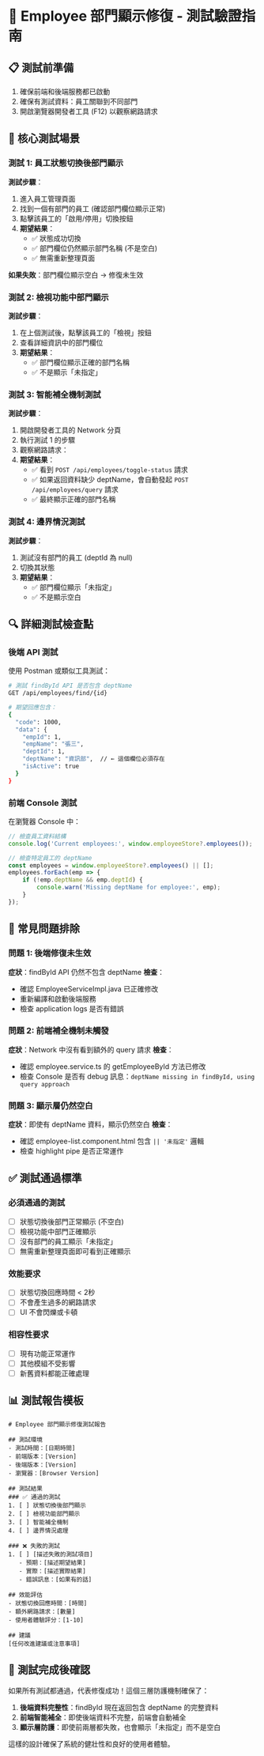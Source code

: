 # 🧪 Employee 部門顯示修復 - 測試驗證指南

## 📋 測試前準備
1. 確保前端和後端服務都已啟動
2. 確保有測試資料：員工關聯到不同部門
3. 開啟瀏覽器開發者工具 (F12) 以觀察網路請求

## 🎯 核心測試場景

### 測試 1: 員工狀態切換後部門顯示
**測試步驟**：
1. 進入員工管理頁面
2. 找到一個有部門的員工 (確認部門欄位顯示正常)
3. 點擊該員工的「啟用/停用」切換按鈕
4. **期望結果**：
   - ✅ 狀態成功切換
   - ✅ 部門欄位仍然顯示部門名稱 (不是空白)
   - ✅ 無需重新整理頁面

**如果失敗**：部門欄位顯示空白 → 修復未生效

### 測試 2: 檢視功能中部門顯示
**測試步驟**：
1. 在上個測試後，點擊該員工的「檢視」按鈕
2. 查看詳細資訊中的部門欄位
3. **期望結果**：
   - ✅ 部門欄位顯示正確的部門名稱
   - ✅ 不是顯示「未指定」

### 測試 3: 智能補全機制測試
**測試步驟**：
1. 開啟開發者工具的 Network 分頁
2. 執行測試 1 的步驟
3. 觀察網路請求：
4. **期望結果**：
   - ✅ 看到 `POST /api/employees/toggle-status` 請求
   - ✅ 如果返回資料缺少 deptName，會自動發起 `POST /api/employees/query` 請求
   - ✅ 最終顯示正確的部門名稱

### 測試 4: 邊界情況測試
**測試步驟**：
1. 測試沒有部門的員工 (deptId 為 null)
2. 切換其狀態
3. **期望結果**：
   - ✅ 部門欄位顯示「未指定」
   - ✅ 不是顯示空白

## 🔍 詳細測試檢查點

### 後端 API 測試
使用 Postman 或類似工具測試：

```bash
# 測試 findById API 是否包含 deptName
GET /api/employees/find/{id}

# 期望回應包含：
{
  "code": 1000,
  "data": {
    "empId": 1,
    "empName": "張三",
    "deptId": 1,
    "deptName": "資訊部",  // ← 這個欄位必須存在
    "isActive": true
  }
}
```

### 前端 Console 測試
在瀏覽器 Console 中：

```javascript
// 檢查員工資料結構
console.log('Current employees:', window.employeeStore?.employees());

// 檢查特定員工的 deptName
const employees = window.employeeStore?.employees() || [];
employees.forEach(emp => {
    if (!emp.deptName && emp.deptId) {
        console.warn('Missing deptName for employee:', emp);
    }
});
```

## 🚨 常見問題排除

### 問題 1: 後端修復未生效
**症狀**：findById API 仍然不包含 deptName
**檢查**：
- 確認 EmployeeServiceImpl.java 已正確修改
- 重新編譯和啟動後端服務
- 檢查 application logs 是否有錯誤

### 問題 2: 前端補全機制未觸發
**症狀**：Network 中沒有看到額外的 query 請求
**檢查**：
- 確認 employee.service.ts 的 getEmployeeById 方法已修改
- 檢查 Console 是否有 debug 訊息：`deptName missing in findById, using query approach`

### 問題 3: 顯示層仍然空白
**症狀**：即使有 deptName 資料，顯示仍然空白
**檢查**：
- 確認 employee-list.component.html 包含 `|| '未指定'` 邏輯
- 檢查 highlight pipe 是否正常運作

## ✅ 測試通過標準

### 必須通過的測試
- [ ] 狀態切換後部門正常顯示 (不空白)
- [ ] 檢視功能中部門正確顯示
- [ ] 沒有部門的員工顯示「未指定」
- [ ] 無需重新整理頁面即可看到正確顯示

### 效能要求
- [ ] 狀態切換回應時間 < 2秒
- [ ] 不會產生過多的網路請求
- [ ] UI 不會閃爍或卡頓

### 相容性要求
- [ ] 現有功能正常運作
- [ ] 其他模組不受影響
- [ ] 新舊資料都能正確處理

## 📊 測試報告模板

```
# Employee 部門顯示修復測試報告

## 測試環境
- 測試時間：[日期時間]
- 前端版本：[Version]
- 後端版本：[Version]
- 瀏覽器：[Browser Version]

## 測試結果
### ✅ 通過的測試
1. [ ] 狀態切換後部門顯示
2. [ ] 檢視功能部門顯示
3. [ ] 智能補全機制
4. [ ] 邊界情況處理

### ❌ 失敗的測試
1. [ ] [描述失敗的測試項目]
   - 預期：[描述期望結果]
   - 實際：[描述實際結果]
   - 錯誤訊息：[如果有的話]

## 效能評估
- 狀態切換回應時間：[時間]
- 額外網路請求：[數量]
- 使用者體驗評分：[1-10]

## 建議
[任何改進建議或注意事項]
```

## 🎉 測試完成後確認

如果所有測試都通過，代表修復成功！這個三層防護機制確保了：

1. **後端資料完整性**：findById 現在返回包含 deptName 的完整資料
2. **前端智能補全**：即使後端資料不完整，前端會自動補全
3. **顯示層防護**：即使前兩層都失敗，也會顯示「未指定」而不是空白

這樣的設計確保了系統的健壯性和良好的使用者體驗。
